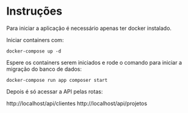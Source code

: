 # Instruções

Para iniciar a aplicação é necessário apenas ter docker instalado.

Iniciar containers com:
```ssh
docker-compose up -d
```

Espere os containers serem iniciados e rode o comando para iniciar a migração do banco de dados:

```ssh
docker-compose run app composer start
```


Depois é só acessar a API pelas rotas:

http://localhost/api/clientes
http://localhost/api/projetos
